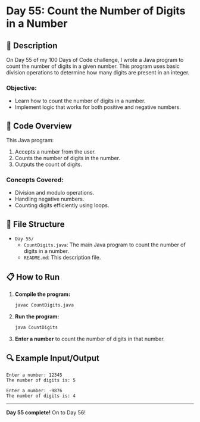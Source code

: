 # Day 55: Count the Number of Digits in a Number

## 📝 Description

On Day 55 of my 100 Days of Code challenge, I wrote a Java program to count the number of digits in a given number. This program uses basic division operations to determine how many digits are present in an integer.

### **Objective:**
- Learn how to count the number of digits in a number.
- Implement logic that works for both positive and negative numbers.

## 🚀 Code Overview

This Java program:
1. Accepts a number from the user.
2. Counts the number of digits in the number.
3. Outputs the count of digits.

### **Concepts Covered:**
- Division and modulo operations.
- Handling negative numbers.
- Counting digits efficiently using loops.

## 📂 File Structure
- `Day 55/`
  - `CountDigits.java`: The main Java program to count the number of digits in a number.
  - `README.md`: This description file.

## 📋 How to Run
1. **Compile the program:**
   ```bash
   javac CountDigits.java
   ```
2. **Run the program:**
   ```bash
   java CountDigits
   ```
3. **Enter a number** to count the number of digits in that number.

## 🔍 Example Input/Output

```plaintext
Enter a number: 12345
The number of digits is: 5

Enter a number: -9876
The number of digits is: 4
```

---

**Day 55 complete!** On to Day 56!
